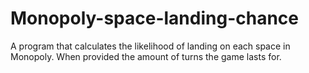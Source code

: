 # Monopoly-space-landing-chance
A program that calculates the likelihood of landing on each space in Monopoly. When provided the amount of turns the game lasts for.
